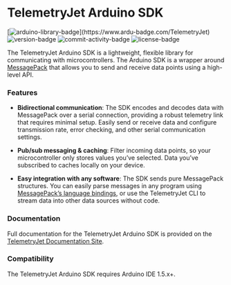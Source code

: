 # TelemetryJet Arduino SDK

[![arduino-library-badge](https://www.ardu-badge.com/badge/TelemetryJet.svg?)](https://www.ardu-badge.com/TelemetryJet)
![version-badge](https://img.shields.io/github/v/release/telemetryjet/telemetryjet-arduino-sdk)
![commit-activity-badge](https://img.shields.io/github/last-commit/telemetryjet/telemetryjet-arduino-sdk)
![license-badge](https://img.shields.io/github/license/telemetryjet/telemetryjet-arduino-sdk)

The TelemetryJet Arduino SDK is a lightweight, flexible library for communicating with microcontrollers. The Arduino SDK is a wrapper around [MessagePack](https://msgpack.org/index.html) that allows you to send and receive data points using a high-level API.

### Features
- **Bidirectional communication**: The SDK encodes and decodes data with MessagePack over a serial connection, providing a robust telemetry link that requires minimal setup. Easily send or receive data and configure transmission rate, error checking, and other serial communication settings.

- **Pub/sub messaging & caching**: Filter incoming data points, so your microcontroller only stores values you’ve selected. Data you’ve subscribed to caches locally on your device.

- **Easy integration with any software**: The SDK sends pure MessagePack structures. You can easily parse messages in any program using [MessagePack’s language bindings](https://msgpack.org/index.html), or use the TelemetryJet CLI to stream data into other data sources without code.

### Documentation
Full documentation for the TelemetryJet Arduino SDK is provided on the [TelemetryJet Documentation Site](https://docs.telemetryjet.com/arduino_sdk/).

### Compatibility

The TelemetryJet Arduino SDK requires Arduino IDE 1.5.x+.
